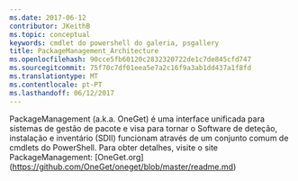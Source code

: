 ```yaml
---
ms.date: 2017-06-12
contributor: JKeithB
ms.topic: conceptual
keywords: cmdlet do powershell do galeria, psgallery
title: PackageManagement_Architecture
ms.openlocfilehash: 90cce5fb60120c2832320722de1c7de845cfd747
ms.sourcegitcommit: 75f70c7df01eea5e7a2c16f9a3ab1dd437a1f8fd
ms.translationtype: MT
ms.contentlocale: pt-PT
ms.lasthandoff: 06/12/2017
---
```

PackageManagement (a.k.a. OneGet) é uma interface unificada para sistemas de gestão de pacote e visa para tornar o Software de deteção, instalação e inventário (SDII) funcionam através de um conjunto comum de cmdlets do PowerShell. Para obter detalhes, visite o site PackageManagement: [OneGet.org] (https://github.com/OneGet/oneget/blob/master/readme.md)

